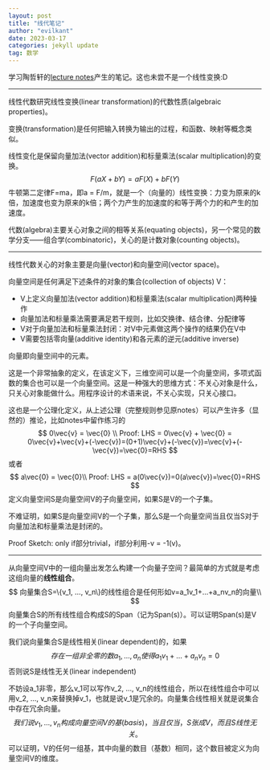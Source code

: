 ```yaml
---
layout: post
title: "线代笔记"
author: "evilkant"
date: 2023-03-17
categories: jekyll update
tag: 数学
---
```


学习陶哲轩的[lecture notes](https://terrytao.files.wordpress.com/2016/12/linear-algebra-notes.pdf)产生的笔记。这也未尝不是一个线性变换:D

---

线性代数研究线性变换(linear transformation)的代数性质(algebraic properties)。

变换(transformation)是任何把输入转换为输出的过程，和函数、映射等概念类似。

线性变化是保留向量加法(vector addition)和标量乘法(scalar multiplication)的变换。
$$
F(aX+bY) = aF(X) + bF(Y)
$$
牛顿第二定律F=ma，即a = F/m，就是一个（向量的）线性变换：力变为原来的k倍，加速度也变为原来的k倍；两个力产生的加速度的和等于两个力的和产生的加速度。

代数(algebra)主要关心对象之间的相等关系(equating objects)，另一个常见的数学分支——组合学(combinatoric)，关心的是计数对象(counting objects)。

---

线性代数关心的对象主要是向量(vector)和向量空间(vector space)。

向量空间是任何满足下述条件的对象的集合(collection of objects) V：

- V上定义向量加法(vector addition)和标量乘法(scalar multiplication)两种操作
- 向量加法和标量乘法需要满足若干规则，比如交换律、结合律、分配律等
- V对于向量加法和标量乘法封闭：对V中元素做这两个操作的结果仍在V中
- V需要包括零向量(additive identity)和各元素的逆元(additive inverse)

向量即向量空间中的元素。

这是一个非常抽象的定义，在该定义下，三维空间可以是一个向量空间，多项式函数的集合也可以是一个向量空间。这是一种强大的思维方式：不关心对象是什么，只关心对象能做什么。用程序设计的术语来说，不关心实现，只关心接口。

这也是一个公理化定义，从上述公理（完整规则参见原notes）可以产生许多（显然的）推论，比如notes中留作练习的
$$
0\vec{v} = \vec{0} \\
Proof: LHS = 0\vec{v} + \vec{0} = 0\vec{v}+\vec{v}+(-\vec{v})=(0+1)\vec{v}+(-\vec{v})=\vec{v}+(-\vec{v})=\vec{0}=RHS
$$
或者
$$
a\vec{0} = \vec{0}\\
Proof: LHS = a(0\vec{v})=0(a\vec{v})=\vec{0}=RHS
$$
定义向量空间S是向量空间V的子向量空间，如果S是V的一个子集。

不难证明，如果S是向量空间V的一个子集，那么S是一个向量空间当且仅当S对于向量加法和标量乘法是封闭的。

Proof Sketch: only if部分trivial，if部分利用-v = -1(v)。

---

从向量空间V中的一组向量出发怎么构建一个向量子空间？最简单的方式就是考虑这组向量的**线性组合**。
$$
向量集合S=\{v_1, ..., v_n\}的线性组合是任何形如v=a_1v_1+...+a_nv_n的向量\\
$$
向量集合S的所有线性组合构成S的Span（记为Span(s)）。可以证明Span(s)是V的一个子向量空间。

我们说向量集合S是线性相关(linear dependent)的，如果
$$
存在一组非全零的数a_1,...,a_n使得a_1v_1+...+a_nv_n=0
$$
否则说S是线性无关(linear independent)

不妨设a_1非零，那么v_1可以写作v_2, ..., v_n的线性组合，所以在线性组合中可以用v_2, ..., v_n来替换掉v_1，也就是说v_1是冗余的。向量集合线性相关就是说集合中存在冗余向量。
$$
我们说v_1, ..., v_n构成向量空间V的基(basis)，当且仅当，S张成V，而且S线性无关。
$$
可以证明，V的任何一组基，其中向量的数目（基数）相同，这个数目被定义为向量空间V的维度。

